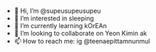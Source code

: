 - 👋 Hi, I’m @supeusupeusupeu
- 👀 I’m interested in sleeping
- 🌱 I’m currently learning kOrEAn
- 💞️ I’m looking to collaborate on Yeon Kimin ak
- 📫 How to reach me: ig @teenaepittamnunmul

<!---
supeusupeusupeu/supeusupeusupeu is a ✨ special ✨ repository because its `README.md` (this file) appears on your GitHub profile.
You can click the Preview link to take a look at your changes.
--->

